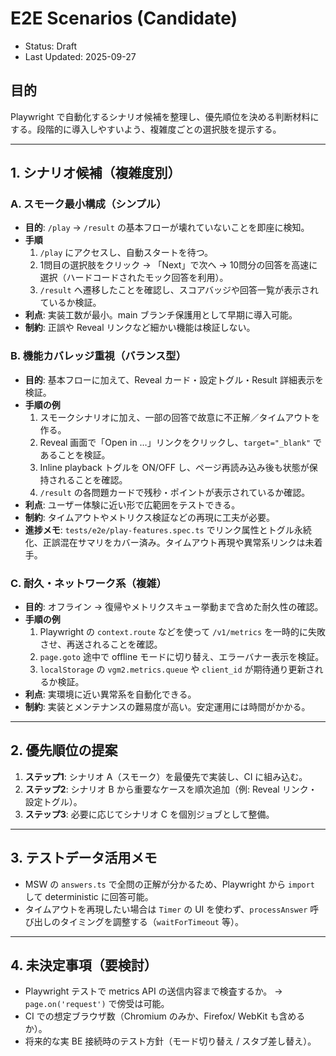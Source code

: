 # E2E Scenarios (Candidate)

- Status: Draft
- Last Updated: 2025-09-27

## 目的
Playwright で自動化するシナリオ候補を整理し、優先順位を決める判断材料にする。段階的に導入しやすいよう、複雑度ごとの選択肢を提示する。

---

## 1. シナリオ候補（複雑度別）

### A. スモーク最小構成（シンプル）
- **目的**: `/play` → `/result` の基本フローが壊れていないことを即座に検知。
- **手順**
  1. `/play` にアクセスし、自動スタートを待つ。
  2. 1問目の選択肢をクリック → 「Next」で次へ → 10問分の回答を高速に選択（ハードコードされたモック回答を利用）。
  3. `/result` へ遷移したことを確認し、スコアバッジや回答一覧が表示されているか検証。
- **利点**: 実装工数が最小。main ブランチ保護用として早期に導入可能。
- **制約**: 正誤や Reveal リンクなど細かい機能は検証しない。

### B. 機能カバレッジ重視（バランス型）
- **目的**: 基本フローに加えて、Reveal カード・設定トグル・Result 詳細表示を検証。
- **手順の例**
  1. スモークシナリオに加え、一部の回答で故意に不正解／タイムアウトを作る。
  2. Reveal 画面で「Open in …」リンクをクリックし、`target="_blank"` であることを検証。
  3. Inline playback トグルを ON/OFF し、ページ再読み込み後も状態が保持されることを確認。
  4. `/result` の各問題カードで残秒・ポイントが表示されているか確認。
- **利点**: ユーザー体験に近い形で広範囲をテストできる。
- **制約**: タイムアウトやメトリクス検証などの再現に工夫が必要。
- **進捗メモ**: `tests/e2e/play-features.spec.ts` でリンク属性とトグル永続化、正誤混在サマリをカバー済み。タイムアウト再現や異常系リンクは未着手。

### C. 耐久・ネットワーク系（複雑）
- **目的**: オフライン → 復帰やメトリクスキュー挙動まで含めた耐久性の確認。
- **手順の例**
  1. Playwright の `context.route` などを使って `/v1/metrics` を一時的に失敗させ、再送されることを確認。
  2. `page.goto` 途中で offline モードに切り替え、エラーバナー表示を検証。
  3. `localStorage` の `vgm2.metrics.queue` や `client_id` が期待通り更新されるか検証。
- **利点**: 実環境に近い異常系を自動化できる。
- **制約**: 実装とメンテナンスの難易度が高い。安定運用には時間がかかる。

---

## 2. 優先順位の提案
1. **ステップ1**: シナリオ A（スモーク）を最優先で実装し、CI に組み込む。
2. **ステップ2**: シナリオ B から重要なケースを順次追加（例: Reveal リンク・設定トグル）。
3. **ステップ3**: 必要に応じてシナリオ C を個別ジョブとして整備。

---

## 3. テストデータ活用メモ
- MSW の `answers.ts` で全問の正解が分かるため、Playwright から `import` して deterministic に回答可能。
- タイムアウトを再現したい場合は `Timer` の UI を使わず、`processAnswer` 呼び出しのタイミングを調整する（`waitForTimeout` 等）。

---

## 4. 未決定事項（要検討）
- Playwright テストで metrics API の送信内容まで検査するか。 → `page.on('request')` で傍受は可能。
- CI での想定ブラウザ数（Chromium のみか、Firefox/ WebKit も含めるか）。
- 将来的な実 BE 接続時のテスト方針（モード切り替え / スタブ差し替え）。
